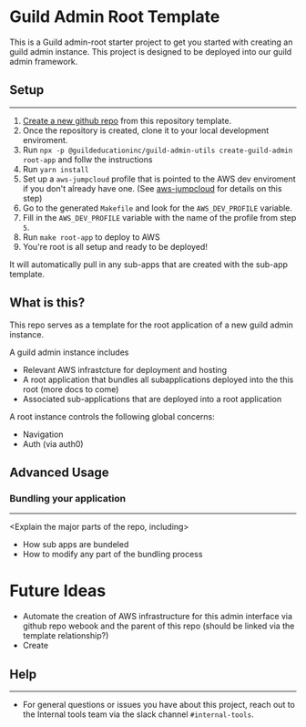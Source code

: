 # Guild Admin Root Template

This is a Guild admin-root starter project to get you started with creating an guild admin instance. This project is designed to be deployed into our guild admin framework.

## Setup
---
1. [Create a new github repo](https://help.github.com/en/github/creating-cloning-and-archiving-repositories/creating-a-repository-from-a-template) from this repository template.
2. Once the repository is created, clone it to your local development enviroment.
3. Run `npx -p @guildeducationinc/guild-admin-utils create-guild-admin root-app` and follw the instructions
4. Run `yarn install`
5. Set up a `aws-jumpcloud` profile that is pointed to the AWS dev enviroment if you don't already have one. (See [aws-jumpcloud](https://github.com/GuildEducationInc/aws-jumpcloud) for details on this step)
6. Go to the generated `Makefile` and look for the `AWS_DEV_PROFILE` variable.
7. Fill in the `AWS_DEV_PROFILE` variable with the name of the profile from step `5`.
8. Run `make root-app` to deploy to AWS
9. You're root is all setup and ready to be deployed!

It will automatically pull in any sub-apps that are created with the sub-app template.

## What is this?
This repo serves as a template for the root application of a new guild admin instance.


A guild admin instance includes
- Relevant AWS infrastcture for deployment and hosting
- A root application that bundles all subapplications deployed into the this root (more docs to come)
- Associated sub-applications that are deployed into a root application

A root instance controls the following global concerns:
- Navigation
- Auth (via auth0)

## Advanced Usage
### Bundling your application
---
<Explain the major parts of the repo, including>
- How sub apps are bundeled
- How to modify any part of the bundling process

# Future Ideas
- Automate the creation of AWS infrastructure for this admin interface via github repo webook and the parent of this repo (should be linked via the template relationship?)
- Create 

## Help
---
* For general questions or issues you have about this project, reach out to the Internal tools team via the slack channel `#internal-tools`.
